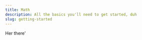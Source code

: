 ```yaml
---
title: Math
description: All the basics you'll need to get started, duh
slug: getting-started
---
```


Her there'
